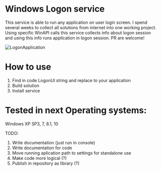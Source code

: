 # Windows Logon service

This service is able to run any application on user login screen. I spend several weeks to collect all solutions from internet into one working project. Using specific WinAPI calls this service collects info about logon session and using this info runs application in logon session. PR are welcome!

![LogonApplication](https://github.com/VoidVolker/Windows-logon-service/assets/5086438/23dfd564-a8b7-43d2-a96d-3205aa40c341)

# How to use
1. Find in code LogonUI string and replace to your application
2. Build solution
3. Install service

# Tested in next Operating systems:
Windows XP SP3, 7, 8.1, 10

TODO:
1. Write documentation (just run in console)
2. Write documentation for code
3. Move running aplication path to settings for standalone use
4. Make code more logical (?)
5. Publish in repository as library (?)
